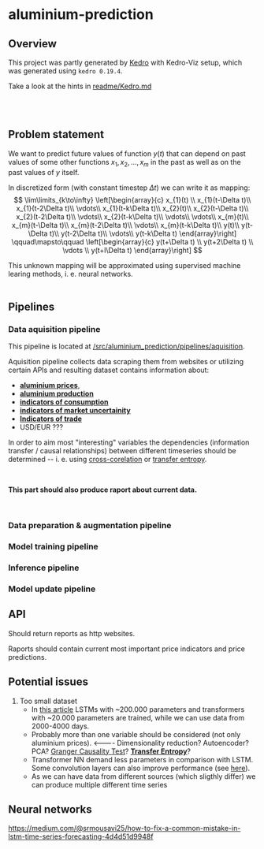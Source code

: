 # aluminium-prediction

## Overview

This project was partly generated by [Kedro](https://docs.kedro.org) with Kedro-Viz setup, which was generated using `kedro 0.19.4`.

Take a look at the hints in [readme/Kedro.md](https://github.com/KKobuszewski/aluminium-prediction/blob/main/readme/kedro.md)

<br>
<br>

## Problem statement

We want to predict future values of function $y(t)$ that can depend on past values of some other functions $x_1, x_2, \ldots, x_m$ in the past as well as on the past values of $y$ itself.

In discretized form (with constant timestep $\Delta t$) we can write it as mapping:
$$
\lim\limits_{k\to\infty}
\left[\begin{array}{c}
x_{1}(t) \\
x_{1}(t-\Delta t)\\
x_{1}(t-2\Delta t)\\
\vdots\\
x_{1}(t-k\Delta t)\\
x_{2}(t)\\
x_{2}(t-\Delta t)\\
x_{2}(t-2\Delta t)\\
\vdots\\
x_{2}(t-k\Delta t)\\
\vdots\\
\vdots\\
x_{m}(t)\\
x_{m}(t-\Delta t)\\
x_{m}(t-2\Delta t)\\
\vdots\\
x_{m}(t-k\Delta t)\\
y(t)\\
y(t-\Delta t)\\
y(t-2\Delta t)\\
\vdots\\
y(t-k\Delta t)
\end{array}\right]
\qquad\mapsto\qquad
\left[\begin{array}{c}
y(t+\Delta t) \\ y(t+2\Delta t) \\ \vdots \\ y(t+l\Delta t) 
\end{array}\right]
$$

This unknown mapping will be approximated using supervised machine learing methods, i. e. neural networks.
<br>
<br>


## Pipelines

### Data aquisition pipeline

This pipeline is located at [/src/aluminium_prediction/pipelines/aquisition](https://github.com/KKobuszewski/aluminium-prediction/tree/main/src/aluminium_prediction/pipelines/aquisition).

Aquisition pipeline collects data scraping them from websites or utilizing certain APIs and resulting dataset contains information about:
* [**aluminium prices**](https://github.com/KKobuszewski/aluminium-prediction/blob/main/readme/aluminium_prices_sources.md),
* [**aluminium production**](https://international-aluminium.org/statistics/primary-aluminium-production/)
* [**indicators of consumption**](https://github.com/KKobuszewski/aluminium-prediction/blob/main/readme/indicators.md#indicators-of-consumption)
* [**indicators of market uncertainity**](https://github.com/KKobuszewski/aluminium-prediction/blob/main/readme/indicators.md#indicators-of-market-uncertainity)
* [**Indicators of trade**](https://github.com/KKobuszewski/aluminium-prediction/blob/main/readme/indicators.md#indicators-of-trade)
* USD/EUR ???  <!--[**USD/EUR ???**]()-->

In order to aim most "interesting" variables the dependencies (information transfer / causal relationships) between different timeseries should be determined -- i. e. using [cross-corelation](https://github.com/KKobuszewski/aluminium-prediction/blob/main/readme/timeseries_analysis.md#cross-correlation) or [transfer entropy](https://github.com/KKobuszewski/aluminium-prediction/blob/main/readme/timeseries_analysis.md#transfer-entropy).

<br>

**This part should also produce raport about current data.**

<br>

### Data preparation & augmentation pipeline

### Model training pipeline

### Inference pipeline

### Model update pipeline

## API

Should return reports as http websites.

Raports should contain current most important price indicators and price predictions.


## Potential issues

1. Too small dataset
    * In [this article](https://medium.com/@mskmay66/transformers-vs-lstm-for-stock-price-time-series-prediction-3a26fcc1a782) LSTMs with ~200.000 parameters and transformers with ~20.000 parameters are trained, while we can use data from 2000-4000 days.
    * Probably more than one variable should be considered (not only aluminium prices). <---- Dimensionality reduction? Autoencoder? PCA? [Granger Causality Test](https://en.wikipedia.org/wiki/Granger_causality)? [**Transfer Entropy**](https://en.wikipedia.org/wiki/Transfer_entropy)?
    * Transformer NN demand less parameters in comparison with LSTM. Some convolution layers can also improve performance (see [here](https://medium.com/@mskmay66/deep-learning-and-stock-time-series-data-ff6a75cfddd9)).
    * As we can have data from different sources (which sligthly differ) we can produce multiple different time series


## Neural networks

https://medium.com/@srmousavi25/how-to-fix-a-common-mistake-in-lstm-time-series-forecasting-4d4d51d9948f


